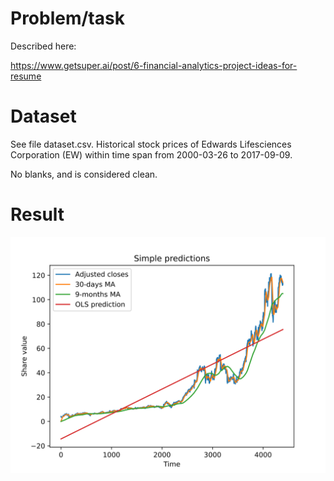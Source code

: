
# Problem/task

Described here:

<https://www.getsuper.ai/post/6-financial-analytics-project-ideas-for-resume>

# Dataset

See file dataset.csv. Historical stock prices of Edwards Lifesciences Corporation (EW) within time span from 2000-03-26 to 2017-09-09.

No blanks, and is considered clean.

# Result

![Output graph](output_graph.svg)

